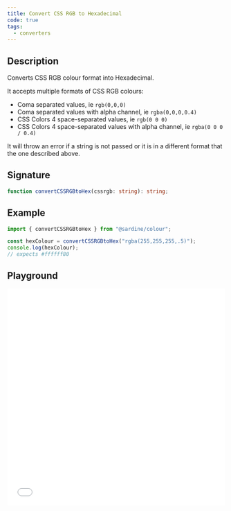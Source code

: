 ```yaml
---
title: Convert CSS RGB to Hexadecimal
code: true
tags:
  - converters
---
```


## Description

Converts CSS RGB colour format into Hexadecimal.

It accepts multiple formats of CSS RGB colours:

- Coma separated values, ie `rgb(0,0,0)`
- Coma separated values with alpha channel, ie `rgba(0,0,0,0.4)`
- CSS Colors 4 space-separated values, ie `rgb(0 0 0)`
- CSS Colors 4 space-separated values with alpha channel, ie `rgba(0 0 0 / 0.4)`

It will throw an error if a string is not passed or it is in a different format that the one described above.

## Signature

```typescript
function convertCSSRGBtoHex(cssrgb: string): string;
```

## Example

```javascript
import { convertCSSRGBtoHex } from "@sardine/colour";

const hexColour = convertCSSRGBtoHex("rgba(255,255,255,.5)");
console.log(hexColour);
// expects #ffffff80
```

## Playground

<iframe src="/assets/playground/cssrgbtohex.html" title="convertCSSRGBtoHex" width="100%" height="500px" style="border:0; overflow:hidden;" sandbox="allow-scripts allow-same-origin"></iframe>
